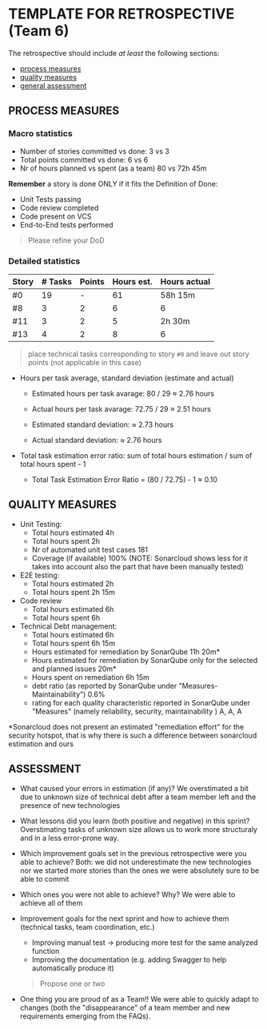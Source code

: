 TEMPLATE FOR RETROSPECTIVE (Team 6)
=====================================

The retrospective should include _at least_ the following
sections:

- [process measures](#process-measures)
- [quality measures](#quality-measures)
- [general assessment](#assessment)

## PROCESS MEASURES 

### Macro statistics

- Number of stories committed vs done: 3 vs 3
- Total points committed vs done: 6 vs 6
- Nr of hours planned vs spent (as a team) 80 vs 72h 45m

**Remember**  a story is done ONLY if it fits the Definition of Done:
 
- Unit Tests passing
- Code review completed
- Code present on VCS
- End-to-End tests performed

> Please refine your DoD 

### Detailed statistics

| Story  | # Tasks | Points | Hours est. | Hours actual |
|--------|---------|--------|------------|--------------|
|  #0    |   19    |    -   |     61     |    58h 15m   |
|  #8    |    3    |    2   |      6     |       6      |
|  #11   |    3    |    2   |      5     |     2h 30m   |
|  #13   |    4    |    2   |      8     |       6      |
   

> place technical tasks corresponding to story `#0` and leave out story points (not applicable in this case)

- Hours per task average, standard deviation (estimate and actual)
    - Estimated hours per task avarage: 80 / 29 ≈ 2.76 hours
    - Actual hours per task avarage:  72.75 / 29 ≈ 2.51 hours

    - Estimated standard deviation: ≈ 2.73 hours
    - Actual standard deviation: ≈ 2.76 hours

- Total task estimation error ratio: sum of total hours estimation / sum of total hours spent - 1
    - Total Task Estimation Error Ratio = (80 / 72.75) - 1 ≈ 0.10
  
## QUALITY MEASURES 

- Unit Testing:
  - Total hours estimated 4h
  - Total hours spent 2h
  - Nr of automated unit test cases 181 
  - Coverage (if available) 100% (NOTE: Sonarcloud shows less for it takes into account also the part that have been manually tested)
- E2E testing:
  - Total hours estimated 2h
  - Total hours spent 2h 15m
- Code review 
  - Total hours estimated 6h
  - Total hours spent 6h
- Technical Debt management:
  - Total hours estimated 6h
  - Total hours spent 6h 15m
  - Hours estimated for remediation by SonarQube 11h 20m*
  - Hours estimated for remediation by SonarQube only for the selected and planned issues 20m*
  - Hours spent on remediation 6h 15m
  - debt ratio (as reported by SonarQube under "Measures-Maintainability") 0.6%
  - rating for each quality characteristic reported in SonarQube under "Measures" (namely reliability, security, maintainability )  A, A, A
  
*Sonarcloud does not present an estimated "remediation effort" for the security hotspot, that is why there is such a difference between sonarcloud estimation and ours

## ASSESSMENT

- What caused your errors in estimation (if any)?
We overstimated a bit due to unknown size of technical debt after a team member left and the presence of new technologies

- What lessons did you learn (both positive and negative) in this sprint?
Overstimating tasks of unknown size allows us to work more structuraly and in a less error-prone way.

- Which improvement goals set in the previous retrospective were you able to achieve? 
Both: we did not underestimate the new technologies nor we started more stories than the ones we were absolutely sure to be able to commit
  
- Which ones you were not able to achieve? Why?
We were able to achieve all of them

- Improvement goals for the next sprint and how to achieve them (technical tasks, team coordination, etc.)
  - Improving manual test -> producing more test for the same analyzed function
  - Improving the documentation (e.g. adding Swagger to help automatically produce it)
  > Propose one or two

- One thing you are proud of as a Team!!
We were able to quickly adapt to changes (both the "disappearance" of a team member and new requirements emerging from the FAQs).